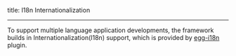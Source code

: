 title: I18n Internationalization

---
To support multiple language application developments, the framework builds in Internationalization(I18n) support, which is provided by [egg-i18n](https://github.com/eggjs/egg-i18n) plugin.
